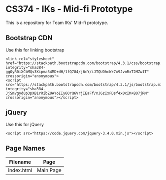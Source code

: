 # CS374 - IKs - Mid-fi Prototype
This is a repository for Team IKs' Mid-fi prototype.

## Bootstrap CDN
Use this for linking bootstrap
```
<link rel="stylesheet" href="https://stackpath.bootstrapcdn.com/bootstrap/4.3.1/css/bootstrap.min.css" integrity="sha384-ggOyR0iXCbMQv3Xipma34MD+dH/1fQ784/j6cY/iJTQUOhcWr7x9JvoRxT2MZw1T" crossorigin="anonymous">
<script src="https://stackpath.bootstrapcdn.com/bootstrap/4.3.1/js/bootstrap.min.js" integrity="sha384-JjSmVgyd0p3pXB1rRibZUAYoIIy6OrQ6VrjIEaFf/nJGzIxFDsf4x0xIM+B07jRM" crossorigin="anonymous"></script>
```

## jQuery
Use this for jQuery
```
<script src="https://code.jquery.com/jquery-3.4.0.min.js"></script>
```

## Page Names

| Filename     | Page      |
| ------------ | --------- |
| index.html   | Main Page |


